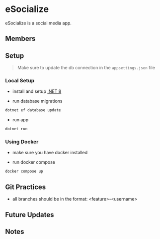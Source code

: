 # eSocialize

eSocialize is a social media app.

## Members



## Setup

> Make sure to update the db connection in the `appsettings.json` file

### Local Setup

- install and setup [.NET 8](https://dotnet.microsoft.com/en-us/download/dotnet/8.0)

- run database migrations

```bash
dotnet ef database update
```

- run app

```bash
dotnet run
```

### Using Docker
- make sure you have docker installed

- run docker compose

```bash
docker compose up
```

## Git Practices
- all branches should be in the format: \<feature\>-\<username\>


## Future Updates


## Notes
